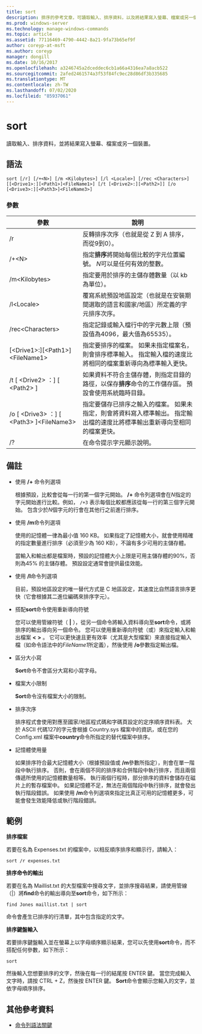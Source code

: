 ```yaml
---
title: sort
description: 排序的參考文章，可讀取輸入、排序資料，以及將結果寫入螢幕、檔案或另一個裝置。
ms.prod: windows-server
ms.technology: manage-windows-commands
ms.topic: article
ms.assetid: 77116469-4790-4442-8a21-9fa73b65ef9f
author: coreyp-at-msft
ms.author: coreyp
manager: dongill
ms.date: 10/16/2017
ms.openlocfilehash: a3246745a2dceddec6cb1a66a4316ea7a8acb522
ms.sourcegitcommit: 2afed2461574a3f53f84fc9ec28d86df3b335685
ms.translationtype: MT
ms.contentlocale: zh-TW
ms.lasthandoff: 07/02/2020
ms.locfileid: "85937061"
---
```

# <a name="sort"></a>sort

讀取輸入、排序資料，並將結果寫入螢幕、檔案或另一個裝置。



## <a name="syntax"></a>語法

```
sort [/r] [/+<N>] [/m <Kilobytes>] [/l <Locale>] [/rec <Characters>] [[<Drive1>:][<Path1>]<FileName1>] [/t [<Drive2>:][<Path2>]] [/o [<Drive3>:][<Path3>]<FileName3>]
```

### <a name="parameters"></a>參數

|參數|說明|
|---------|-----------|
|/r|反轉排序次序（也就是從 Z 到 A 排序，而從9到0）。|
|/+\<N>|指定**排序**將開始每個比較的字元位置編號。 *N*可以是任何有效的整數。|
|/m\<Kilobytes>|指定要用於排序的主儲存體數量（以 kb 為單位）。|
|/l\<Locale>|覆寫系統預設地區設定（也就是在安裝期間選取的語言和國家/地區）所定義的字元排序次序。|
|/rec\<Characters>|指定記錄或輸入檔行中的字元數上限（預設值為4096，最大值為65535）。|
|[\<Drive1>:][\<Path1>]\<FileName1>|指定要排序的檔案。 如果未指定檔案名，則會排序標準輸入。 指定輸入檔的速度比將相同的檔案重新導向為標準輸入更快。|
|/t [ \<Drive2> ：] [ \<Path2> ]|如果資料不符合主儲存體，則指定目錄的路徑，以保存**排序**命令的工作儲存區。 預設會使用系統臨時目錄。|
|/o [ \<Drive3> ：] [ \<Path3> ]\<FileName3>|指定要儲存已排序之輸入的檔案。 如果未指定，則會將資料寫入標準輸出。 指定輸出檔的速度比將標準輸出重新導向至相同的檔案更快。|
|/?|在命令提示字元顯示說明。|

## <a name="remarks"></a>備註

-   使用 **/+** 命令列選項

    根據預設，比較會從每一行的第一個字元開始。 **/+** 命令列選項會在*N*指定的字元開始進行比較。例如， `/+3` 表示每個比較都應該從每一行的第三個字元開始。 包含少於*N*個字元的行會在其他行之前進行排序。
-   使用 **/m**命令列選項

    使用的記憶體一律為最小值 160 KB。 如果指定了記憶體大小，就會使用精確的指定數量進行排序（必須至少為 160 KB），不論有多少可用的主儲存體。

    當輸入和輸出都是檔案時，預設的記憶體大小上限是可用主儲存體的90%，否則為45% 的主儲存體。 預設設定通常會提供最佳效能。
-   使用 **/l**命令列選項

    目前，預設地區設定的唯一替代方式是 C 地區設定，其速度比自然語言排序更快（它會根據其二進位編碼來排序字元）。
-   搭配**sort**命令使用重新導向符號

    您可以使用管線符號（ **|** ），從另一個命令將輸入資料導向至**sort**命令，或將排序的輸出導向另一個命令。 您可以使用重新導向符號（或）來指定輸入和輸出檔案 **<** **>** 。 它可以更快速且更有效率（尤其是大型檔案）來直接指定輸入檔（如命令語法中的*FileName1*所定義），然後使用 **/o**參數指定輸出檔。
-   區分大小寫

    **Sort**命令不會區分大寫和小寫字母。
-   檔案大小限制

    **Sort**命令沒有檔案大小的限制。
-   排序次序

    排序程式會使用對應至國家/地區程式碼和字碼頁設定的定序順序資料表。 大於 ASCII 代碼127的字元會根據 Country.sys 檔案中的資訊，或在您的 Config.xml 檔案中**country**命令所指定的替代檔案中排序。
-   記憶體使用量

    如果排序符合最大記憶體大小（根據預設值或 **/m**參數所指定），則會在單一階段中執行排序。 否則，會在兩個不同的排序和合併階段中執行排序，而且兩個傳遞所使用的記憶體數量相等。 執行兩個行程時，部分排序的資料會儲存在磁片上的暫存檔案中。 如果記憶體不足，無法在兩個階段中執行排序，就會發出執行階段錯誤。 如果使用 **/m**命令列選項來指定比真正可用的記憶體更多，可能會發生效能降低或執行階段錯誤。

## <a name="examples"></a>範例

**排序檔案**

若要在名為 Expenses.txt 的檔案中，以相反順序排序和顯示行，請輸入：

`sort /r expenses.txt`

**排序命令的輸出**

若要在名為 Maillist.txt 的大型檔案中搜尋文字，並排序搜尋結果，請使用管線（|）將**find**命令的輸出導向至**sort**命令，如下所示：

`find Jones maillist.txt | sort`

命令會產生已排序的行清單，其中包含指定的文字。

**排序鍵盤輸入**

若要排序鍵盤輸入並在螢幕上以字母順序顯示結果，您可以先使用**sort**命令，而不搭配任何參數，如下所示：

`sort`

然後輸入您想要排序的文字，然後在每一行的結尾按 ENTER 鍵。 當您完成輸入文字時，請按 CTRL + Z，然後按 ENTER 鍵。 **Sort**命令會顯示您輸入的文字，並依字母順序排序。

## <a name="additional-references"></a>其他參考資料

- [命令列語法關鍵](command-line-syntax-key.md)